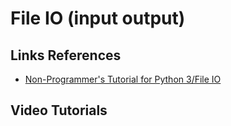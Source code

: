 # File IO (input output)



## Links References

- [Non-Programmer's Tutorial for Python 3/File IO](https://en.wikibooks.org/wiki/Non-Programmer%27s_Tutorial_for_Python_3/File_IO)

## Video Tutorials


